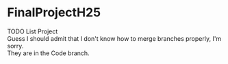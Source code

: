 # FinalProjectH25
TODO List Project  
Guess I should admit that I don't know how to merge branches properly, I'm sorry.  
They are in the Code branch. 

